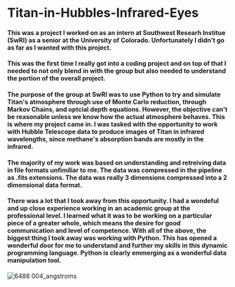 # Titan-in-Hubbles-Infrared-Eyes
#### This was a project I worked on as an intern at Southwest Researh Institue (SwRI) as a senior at the University of Colorado. Unfortunately I didn't go as far as I wanted with this project. 

#### This was the first time I really got into a coding project and on top of that I needed to not only blend in with the group but also needed to understand the portion of the overall project.

#### The purpose of the group at SwRI was to use Python to try and simulate Titan's atmosphere through use of Monte Carlo reduction, through Markov Chains, and optcial depth equations. However, the objective can't be reasonable unless we know how the actual atmosphere behaves. This is where my project came in. I was tasked with the opportunity to work with Hubble Telescope data to produce images of Titan in infrared wavelengths, since methane's absorption bands are mostly in the infrared. 

#### The majority of my work was based on understanding and retreiving data in file formats unfimiliar to me. The data was compressed in the pipeline as .fits extensions. The data was really 3 dimensions compressed into a 2 dimensional data format. 

#### There was a lot that I took away from this opportunity. I had a wondeful and up close experience working in an academic group at the professional level. I learned what it was to be working on a particular piece of a greater whole, which means the desire for good communication and level of competence. With all of the above, the biggest thing I took away was working with Python. This has opened a wonderful door for me to understand and further my skills in this dynamic programming language. Python is clearly emmerging as a wonderful data manipulation tool.


![6488 004_angstroms](https://cloud.githubusercontent.com/assets/26147620/25146192/3d4bdeec-2430-11e7-8864-8647bd1672f8.png)
